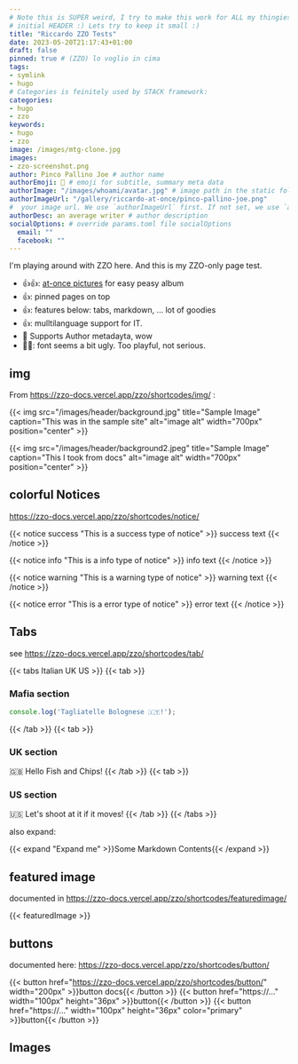 ```yaml
---
# Note this is SUPER weird, I try to make this work for ALL my thingies so there might be some behavioural clatches in the
# initial HEADER :) Lets try to keep it small :)
title: "Riccardo ZZO Tests"
date: 2023-05-20T21:17:43+01:00
draft: false
pinned: true # (ZZO) lo voglio in cima
tags:
- symlink
- hugo
# Categories is feinitely used by STACK framework:
categories:
- hugo
- zzo
keywords:
- hugo
- zzo
image: /images/mtg-clone.jpg
images:
- zzo-screenshot.png
author: Pinco Pallino Joe # author name
authorEmoji: 🤖 # emoji for subtitle, summary meta data
authorImage: "/images/whoami/avatar.jpg" # image path in the static folder
authorImageUrl: "/gallery/riccardo-at-once/pinco-pallino-joe.png"
#  your image url. We use `authorImageUrl` first. If not set, we use `authorImage`.
authorDesc: an average writer # author description
socialOptions: # override params.toml file socialOptions
  email: ""
  facebook: ""
---
```


I'm playing around with ZZO here. And this is my ZZO-only page test.

* 👍👍: [at-once pictures](https://zzo-docs.vercel.app/zzo/pages/gallery/) for easy peasy album
* 👍: pinned pages on top
* 👍: features below: tabs, markdown, ... lot of goodies
* 👍: mulltilanguage support for IT.
* 🎾 Supports Author metadayta, wow
* 👎🏾: font seems a bit ugly. Too playful, not serious.


## img

From https://zzo-docs.vercel.app/zzo/shortcodes/img/ :

{{< img src="/images/header/background.jpg" title="Sample Image" caption="This was in the sample site" alt="image alt" width="700px" position="center" >}}

{{< img src="/images/header/background2.jpeg" title="Sample Image" caption="This I took from docs" alt="image alt" width="700px" position="center" >}}

## colorful Notices

https://zzo-docs.vercel.app/zzo/shortcodes/notice/

{{< notice success "This is a success type of notice" >}}
success text
{{< /notice >}}

{{< notice info "This is a info type of notice" >}}
info text
{{< /notice >}}

{{< notice warning "This is a warning type of notice" >}}
warning text
{{< /notice >}}

{{< notice error "This is a error type of notice" >}}
error text
{{< /notice >}}

## Tabs

see https://zzo-docs.vercel.app/zzo/shortcodes/tab/

{{< tabs Italian UK US >}}
  {{< tab >}}

  ### Mafia section

  ```javascript
  console.log('Tagliatelle Bolognese 🇮🇹!');
  ```

  {{< /tab >}}
  {{< tab >}}

  ### UK section

  🇬🇧 Hello Fish and Chips!
  {{< /tab >}}
  {{< tab >}}

  ### US section

  🇺🇸 Let's shoot at it if it moves!
  {{< /tab >}}
{{< /tabs >}}

also expand:

{{< expand "Expand me" >}}Some Markdown Contents{{< /expand >}}

## featured image

documented in https://zzo-docs.vercel.app/zzo/shortcodes/featuredimage/

{{< featuredImage >}}

## buttons

documented here: https://zzo-docs.vercel.app/zzo/shortcodes/button/

{{< button href="https://zzo-docs.vercel.app/zzo/shortcodes/button/" width="200px" >}}button docs{{< /button >}}
{{< button href="https://..." width="100px" height="36px" >}}button{{< /button >}}
{{< button href="https://..." width="100px" height="36px" color="primary" >}}button{{< /button >}}


## Images

